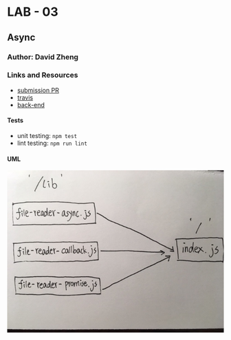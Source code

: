# LAB - 03

## Async

### Author: David Zheng 

### Links and Resources
* [submission PR](https://github.com/davidzheng-401d32/lab-03/pull/1)
* [travis](https://www.travis-ci.com/davidzheng-401d32/lab-03)
* [back-end](https://davidzheng-lab-03.herokuapp.com/) 



#### Tests
* unit testing: `npm test`
* lint testing: `npm run lint`

#### UML
![image](lab03-uml.jpg)
